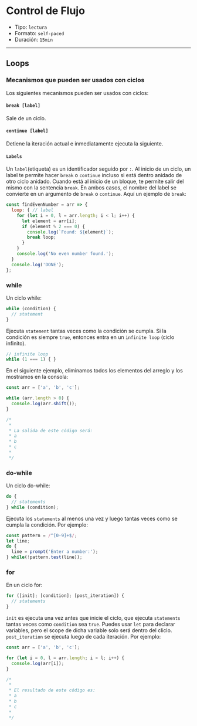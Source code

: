 # Control de Flujo

* Tipo: `lectura`
* Formato: `self-paced`
* Duración: `15min`

***

## Loops

### Mecanismos que pueden ser usados con ciclos

Los siguientes mecanismos pueden ser usados con ciclos:

#### `break [label]`

Sale de un ciclo.

#### `continue [label]`

Detiene la iteración actual e inmediatamente ejecuta la siguiente.

#### `Labels`

Un `label`(etiqueta) es un identificador seguido por `:`. Al inicio de un ciclo,
un label te permite hacer `break` o `continue` incluso si está dentro anidado de
otro ciclo anidado. Cuando está al inicio de un bloque, te permite salir del
mismo con la sentencia `break`. En ambos casos, el nombre del label se convierte
en un argumento de `break` o `continue`. Aquí un ejemplo de `break`:

```js
const findEvenNumber = arr => {
  loop: { // label
    for (let i = 0, l = arr.length; i < l; i++) {
      let element = arr[i];
      if (element % 2 === 0) {
        console.log(`Found: ${element}`);
        break loop;
      }
    }
    console.log('No even number found.');
  }
  console.log('DONE');
};
```

### while

Un ciclo while:

```js
while (condition) {
  // statement
}
```

Ejecuta `statement` tantas veces como la condición se cumpla. Si la condición es
siempre `true`, entonces entra en un `infinite loop` (ciclo infinito).

```js
// infinite loop
while (1 === 1) { }
```

En el siguiente ejemplo, eliminamos todos los elementos del arreglo y los
mostramos en la consola:

```js
const arr = ['a', 'b', 'c'];

while (arr.length > 0) {
  console.log(arr.shift());
}

/*
 *
 * La salida de este código será:
 * a
 * b
 * c
 *
 */
```

### do-while

Un ciclo do-while:

```js
do {
  // statements
} while (condition);
```

Ejecuta los `statements` al menos una vez y luego tantas veces como se cumpla la
condición. Por ejemplo:

```js
const pattern = /^[0-9]+$/;
let line;
do {
  line = prompt('Enter a number:');
} while(!pattern.test(line));
```

### for

En un ciclo for:

```js
for ([init]; [condition]; [post_iteration]) {
  // statements
}
```

`init` es ejecuta una vez antes que inicie el ciclo, que ejecuta `statements`
tantas veces como `condition` sea `true`. Puedes usar `let` para declarar
variables, pero el scope de dicha variable solo será dentro del cliclo.
`post_iteration` se ejecuta luego de cada iteración. Por ejemplo:

```js
const arr = ['a', 'b', 'c'];

for (let i = 0, l = arr.length; i < l; i++) {
  console.log(arr[i]);
}

/*
 *
 * El resultado de este código es:
 * a
 * b
 * c
 *
 */
```
